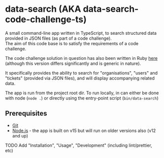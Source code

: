 # data-search (AKA data-search-code-challenge-ts)

A small command-line app written in TypeScript, to search structured data provided in JSON files (as part of a code challenge).  
The aim of this code base is to satisfy the requirements of a code challenge.

The code challenge solution in question has also been written in Ruby [here](https://github.com/philipwindeyer/data-search-code-challenge) (although this version differs significantly and is generic in nature).

It specifically provides the ability to search for "organisations", "users" and "tickets" (provided via JSON files), and will display accompanying related data.

The app is run from the project root dir. To run locally, in can either be done with node (`node .`) or directly using the entry-point script (`bin/data-search`)

## Prerequisites

- [Git](https://git-scm.com/)
- [Node.js](https://nodejs.org/en/) - the app is built on v15 but will run on older versions also (v12 and up)

TODO Add "Installation", "Usage", "Development" (including lint/prettier, etc)
